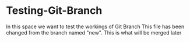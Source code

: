 # Testing-Git-Branch
In this space we want to test the workings of Git Branch
This file has been changed from the branch named "new".
This is what will be merged later
